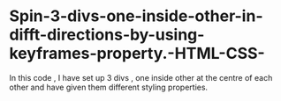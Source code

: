 # Spin-3-divs-one-inside-other-in-difft-directions-by-using-keyframes-property.-HTML-CSS-
In this code , I have set up 3 divs , one inside other at the centre of each other and have given them different styling properties.
